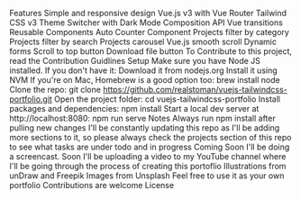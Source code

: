 Features
Simple and responsive design
Vue.js v3 with Vue Router
Tailwind CSS v3
Theme Switcher with Dark Mode
Composition API
Vue transitions
Reusable Components
Auto Counter Component
Projects filter by category
Projects filter by search
Projects carousel
Vue.js smooth scroll
Dynamic forms
Scroll to top button
Download file button
To Contribute to this project, read the Contribution Guidlines
Setup
Make sure you have Node JS installed. If you don't have it:
Download it from nodejs.org
Install it using NVM
If you're on Mac, Homebrew is a good option too:
brew install node
Clone the repo:
git clone https://github.com/realstoman/vuejs-tailwindcss-portfolio.git
Open the project folder:
cd vuejs-tailwindcss-portfolio
Install packages and dependencies:
npm install
Start a local dev server at http://localhost:8080:
npm run serve
Notes
Always run npm install after pulling new changes
I'll be constantly updating this repo as I'll be adding more sections to it, so please always check the projects section of this repo to see what tasks are under todo and in progress
Coming Soon I'll be doing a screencast. Soon I'll be uploading a video to my YouTube channel where I'll be going through the process of creating this portoflio
Illustrations from unDraw and Freepik
Images from Unsplash
Feel free to use it as your own portfolio
Contributions are welcome
License
